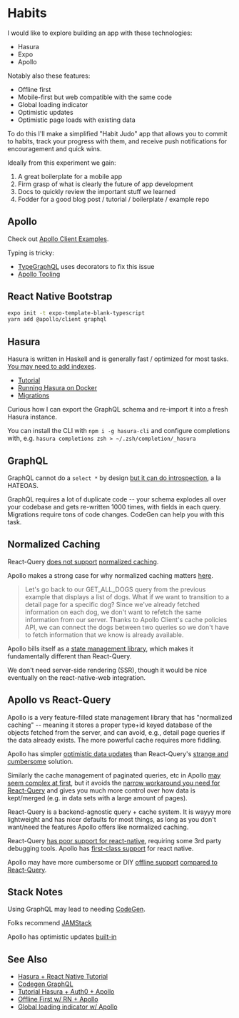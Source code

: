 Habits
======

I would like to explore building an app with these technologies:

- Hasura
- Expo
- Apollo

Notably also these features:

- Offline first
- Mobile-first but web compatible with the same code
- Global loading indicator
- Optimistic updates
- Optimistic page loads with existing data

To do this I'll make a simplified "Habit Judo" app that allows you to commit
to habits, track your progress with them, and receive push notifications for
encouragement and quick wins.

Ideally from this experiment we gain:

1. A great boilerplate for a mobile app
2. Firm grasp of what is clearly the future of app development
3. Docs to quickly review the important stuff we learned
4. Fodder for a good blog post / tutorial / boilerplate / example repo


Apollo
------

Check out [Apollo Client Examples](https://github.com/apollographql/ac3-state-management-examples).

Typing is tricky:

- [TypeGraphQL](https://typegraphql.com/) uses decorators to fix this issue
- [Apollo Tooling](https://github.com/apollographql/apollo-tooling)


React Native Bootstrap
----------------------

```sh
expo init -t expo-template-blank-typescript
yarn add @apollo/client graphql
```


Hasura
------

Hasura is written in Haskell and is generally fast / optimized for most tasks.
[You may need to add indexes](https://github.com/hasura/graphql-engine/issues/6448).

- [Tutorial](https://hasura.io/learn/graphql/hasura/introduction/)
- [Running Hasura on Docker](https://hasura.io/docs/latest/graphql/core/deployment/deployment-guides/docker.html#deployment-docker)
- [Migrations](https://hasura.io/docs/latest/graphql/core/migrations/migrations-setup.html#migrations-setup)


Curious how I can export the GraphQL schema and re-import it into a fresh
Hasura instance.

You can install the CLI with `npm i -g hasura-cli` and configure completions
with, e.g. `hasura completions zsh > ~/.zsh/completion/_hasura`


GraphQL
-------

GraphQL cannot do a `select *` by design [but it can do
introspection](https://stackoverflow.com/a/44289026/554406), a la HATEOAS.

GraphQL requires a lot of duplicate code -- your schema explodes all over your
codebase and gets re-written 1000 times, with fields in each query. Migrations
require tons of code changes. CodeGen can help you with this task.


Normalized Caching
------------------

React-Query [does not support](https://react-query.tanstack.com/graphql)
[normalized caching](https://formidable.com/open-source/urql/docs/graphcache/normalized-caching/).

Apollo makes a strong case for why normalized caching matters
[here](https://www.apollographql.com/docs/react/why-apollo/).

> Let's go back to our GET_ALL_DOGS query from the previous example that
> displays a list of dogs. What if we want to transition to a detail page for a
> specific dog? Since we've already fetched information on each dog, we don't
> want to refetch the same information from our server. Thanks to Apollo
> Client's cache policies API, we can connect the dogs between two queries so
> we don't have to fetch information that we know is already available.

Apollo bills itself as a [state management
library](https://www.apollographql.com/docs/react/local-state/local-state-management/),
which makes it fundamentally different than React-Query.

We don't need server-side rendering (SSR), though it would be nice eventually on
the react-native-web integration.


Apollo vs React-Query
---------------------

Apollo is a very feature-filled state management library that has "normalized
caching" -- meaning it stores a proper type+id keyed database of the objects
fetched from the server, and can avoid, e.g., detail page queries if the data
already exists. The more powerful cache requires more fiddling.

Apollo has simpler [optimistic data
updates](https://www.apollographql.com/docs/react/performance/optimistic-ui/)
than React-Query's [strange and
cumbersome](https://react-query.tanstack.com/guides/optimistic-updates#_top)
solution.

Similarly the cache management of paginated queries, etc in Apollo [may seem
complex at first](https://www.apollographql.com/docs/react/pagination/core-api/#merging-paginated-results),
but it avoids the [narrow workaround you need for React-Query](https://react-query.tanstack.com/guides/paginated-queries)
and gives you much more control over how data is kept/merged (e.g. in data sets
with a large amount of pages).

React-Query is a backend-agnostic query + cache system. It is wayyy more
lightweight and has nicer defaults for most things, as long as you don't
want/need the features Apollo offers like normalized caching.

React-Query [has poor support for react-native](https://react-query.tanstack.com/react-native),
requiring some 3rd party debugging tools. Apollo has [first-class support](https://www.apollographql.com/docs/react/integrations/react-native/)
for react native.

Apollo may have more cumbersome or DIY [offline support](https://www.apollographql.com/docs/react/api/link/apollo-link-retry/)
[compared to React-Query](https://react-query.tanstack.com/guides/migrating-to-react-query-3#retryoffline-mutations).


Stack Notes
-----------

Using GraphQL may lead to needing
[CodeGen](https://www.graphql-code-generator.com/).

Folks recommend [JAMStack](https://jamstack.org/)

Apollo has optimistic updates [built-in](https://www.apollographql.com/docs/react/performance/optimistic-ui/)


See Also
--------

- [Hasura + React Native Tutorial](https://hasura.io/learn/graphql/react-native/intro-to-graphql/)
- [Codegen GraphQL](https://www.graphql-code-generator.com/docs/plugins/typescript-react-query/)
- [Tutorial Hasura + Auth0 + Apollo](https://auth0.com/blog/building-a-collaborative-todo-app-with-realtime-graphql-using-hasura/)
- [Offline First w/ RN + Apollo](https://teamairship.com/offline-first-approach-for-mobile-apps-react-native-and-apollo/)
- [Global loading indicator w/ Apollo](https://stackoverflow.com/questions/43964957/global-loading-flag-for-apollo-client)

